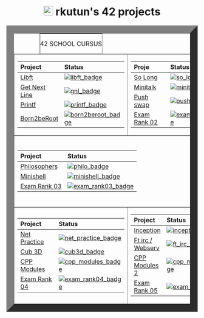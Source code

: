 <div align="center">
  <h1><img src="https://i.imgur.com/7T1JTwe.png" width="25" height="25"> rkutun's 42 projects </h1>
</div>

<table width="100%" align="center" border="20">
  <tr style="display:flex; justify-content:space-around; paddind:0;">
  <td colspan="2" style="padding:0; margin:0; text-align:center;">
	  <p align="center">42 SCHOOL CURSUS</p>
  </td></tr>

  <tr>
  <td>

  | Project                           | Status                                    |
  | :-                                | :-                                        |
  | [Libft][libft_link]               | [![libft_badge]][libft_link]              |
  | [Get Next Line][gnl_link]         | [![gnl_badge]][gnl_link]                  |
  | [Printf][printf_link]             | [![printf_badge]][printf_link]            |
  | [Born2beRoot][born2beroot_link]   | [![born2beroot_badge]][born2beroot_link]  |

  </td><td>

  | Proje                             | Status                                    |
  | :-                                | :-                                        |
  | [So Long][so_long_link]           | [![so_long_badge]][so_long_link]          |
  | [Minitalk][minitalk_link]         | [![minitalk_badge]][minitalk_link]        |
  | [Push swap][push_swap_link]       | [![push_swap_badge]][push_swap_link]      |
  | [Exam Rank 02][exam_rank02_link]  | [![exam_rank02_badge]][exam_rank02_link]  |

  </td>
  </tr>



<td colspan="2">
<div align="center"><br>
    
| Project                           | Status                                    |
| :-                                | :-                                        |
| [Philosophers][philo_link]        | [![philo_badge]][philo_link]              |
| [Minishell][minishell_link]       | [![minishell_badge]][minishell_link]      |
| [Exam Rank 03][exam_rank03_link]  | [![exam_rank03_badge]][exam_rank03_link]  |
</br>
</div>
  </td>

  
<tr>
    <td>

  | Project                           | Status                                    |
  | :-                                | :-                                        |
  | [Net Practice][net_practice_link]  | [![net_practice_badge]][net_practice_link]|
  | [Cub 3D][cub3d_link]               | [![cub3d_badge]][cub3d_link]              |
  | [CPP Modules][cpp_modules_link]   | [![cpp_modules_badge]][cpp_modules_link]  |
  | [Exam Rank 04][exam_rank04_link]  | [![exam_rank04_badge]][exam_rank04_link]  |

  </td><td>
    
  | Project                             | Status                                        |
  | :-                                  | :-                                            |
  | [Inception][inception_link]         | [![inception_badge]][inception_link]	        |
  | [Ft irc / Webserv][ft_irc_link]     | [![ft_irc_badge]][ft_irc_link]                |
  | [CPP Modules 2][cpp_modules_2_link] | [![cpp_modules_2_badge]][cpp_modules_2_link]  |
  | [Exam Rank 05][exam_rank05_link]    | [![exam_rank05_badge]][exam_rank05_link]      |

</td>
</tr>

[libft_link]: https://github.com/remzikutun/42_Cursus/tree/Libft
[libft_badge]: https://custom-icon-badges.demolab.com/badge/%E2%9C%93%EF%B8%8E%20125%20/%20100-02b331.svg?&style=for-the-badge&color=018f27
[gnl_link]: https://github.com/remzikutun/42_Cursus/tree/get_next_line
[gnl_badge]: https://custom-icon-badges.demolab.com/badge/%E2%9C%93%EF%B8%8E%20125%20/%20100-02b331.svg?&style=for-the-badge&color=018f27
[printf_link]: https://github.com/remzikutun/42_Cursus/tree/ft_printf
[printf_badge]: https://custom-icon-badges.demolab.com/badge/%E2%9C%93%EF%B8%8E%20100%20/%20100-02b331.svg?&style=for-the-badge&color=018f27
[born2beroot_link]: https://github.com/remzikutun/42_Cursus/tree/born2beroot
[born2beroot_badge]: https://custom-icon-badges.demolab.com/badge/%E2%9C%93%EF%B8%8E%2080%20/%20100-02b331.svg?&style=for-the-badge&color=018f27

[so_long_link]: https://github.com/remzikutun/42_Cursus/tree/so_long
[so_long_badge]: https://custom-icon-badges.demolab.com/badge/%E2%9C%93%EF%B8%8E%20100%20/%20100-02b331.svg?&style=for-the-badge&color=018f27
[push_swap_link]: https://github.com/remzikutun/42_Cursus/tree/push_swap
[push_swap_badge]: https://custom-icon-badges.demolab.com/badge/%E2%9C%93%EF%B8%8E%20125%20/%20100-02b331.svg?&style=for-the-badge&color=018f27
[minitalk_link]: https://github.com/remzikutun/42_Cursus/tree/minitalk
[minitalk_badge]: https://custom-icon-badges.demolab.com/badge/%E2%9C%93%EF%B8%8E%20115%20/%20100-02b331.svg?&style=for-the-badge&color=018f27
[exam_rank02_link]: https://github.com/remzikutun/42_Cursus/tree/exam_rank02
[exam_rank02_badge]: https://custom-icon-badges.demolab.com/badge/%E2%9C%94%EF%B8%8E%20100%20/%20100-02b331.svg?&style=for-the-badge&color=018f27

[philo_link]: https://github.com/remzikutun/42_Cursus/tree/philosophers
[philo_badge]: https://custom-icon-badges.demolab.com/badge/%E2%9C%94%EF%B8%8E%20100%20/%20100-02b331.svg?&style=for-the-badge&color=018f27
[minishell_link]: https://github.com/remzikutun/42_Cursus/tree/minishell
[minishell_badge]: https://custom-icon-badges.demolab.com/badge/%E2%9C%93%EF%B8%8E%20100%20/%20100-02b331.svg?&style=for-the-badge&color=018f27
[exam_rank03_link]: https://github.com/remzikutun/42_Cursus/tree/exam_rank03
[exam_rank03_badge]: https://custom-icon-badges.demolab.com/badge/%E2%9C%94%EF%B8%8E%20100%20/%20100-02b331.svg?&style=for-the-badge&color=018f27

[net_practice_link]: https://github.com/remzikutun/42_Cursus/tree/NetPractice
[net_practice_badge]: https://custom-icon-badges.demolab.com/badge/%E2%9C%94%EF%B8%8E%20100%20/%20100-02b331.svg?&style=for-the-badge&color=018f27
[cub3d_link]: https://github.com/remzikutun/42_Cursus/tree/cub3d
[cub3d_badge]: https://custom-icon-badges.demolab.com/badge/not%20defined-02b331.svg?&style=for-the-badge&color=c42404
[cpp_modules_link]: https://github.com/remzikutun/42_Cursus/tree/CPP-Modules
[cpp_modules_badge]: https://custom-icon-badges.demolab.com/badge/not%20defined-02b331.svg?&style=for-the-badge&color=c42404
[exam_rank04_link]: https://github.com/remzikutun/42_Cursus/tree/Exam-Rank-04
[exam_rank04_badge]: https://custom-icon-badges.demolab.com/badge/not%20defined-02b331.svg?&style=for-the-badge&color=c42404

[cpp_modules_2_link]: https://github.com/remzikutun/42_Cursus/tree/CPP-Modules-2
[cpp_modules_2_badge]: https://custom-icon-badges.demolab.com/badge/not%20defined-02b331.svg?&style=for-the-badge&color=c42404
[inception_link]: https://github.com/remzikutun/42_Cursus/tree/Inception
[inception_badge]: https://custom-icon-badges.demolab.com/badge/not%20defined-02b331.svg?&style=for-the-badge&color=c42404
[ft_irc_link]: https://github.com/remzikutun/42_Cursus/tree/ft_irc-/-webserv
[ft_irc_badge]: https://custom-icon-badges.demolab.com/badge/not%20defined-02b331.svg?&style=for-the-badge&color=c42404
[exam_rank05_link]: https://github.com/remzikutun/42_Cursus/tree/Exam-Rank-05
[exam_rank05_badge]: https://custom-icon-badges.demolab.com/badge/not%20defined-02b331.svg?&style=for-the-badge&color=c42404

</table>
